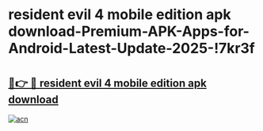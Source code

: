 # resident evil 4 mobile edition apk download-Premium-APK-Apps-for-Android-Latest-Update-2025-!7kr3f

# <h2><a href="https://googleone.com">🔗👉 🔴 resident evil 4 mobile edition apk download</a></h2>

[![acn](https://github.com/user-attachments/assets/0f9c940e-d8b0-45ae-aac7-cd30a18b3e1c)](https://googleone.com)

